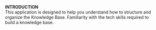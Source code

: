 **INTRODUCTION**  
This application is designed to help you understand how to structure and organize the Knowledge Base. Familiarity with
the tech skills required to build a knowledge base.